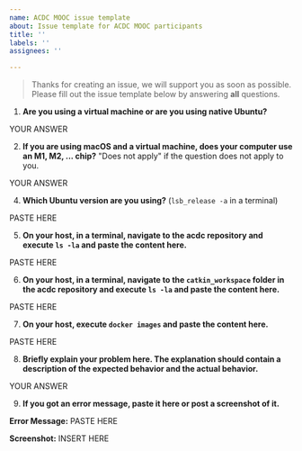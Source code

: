 ```yaml
---
name: ACDC MOOC issue template
about: Issue template for ACDC MOOC participants
title: ''
labels: ''
assignees: ''

---
```


> Thanks for creating an issue, we will support you as soon as possible.  
> Please fill out the issue template below by answering **all** questions.

1. **Are you using a virtual machine or are you using native Ubuntu?**

YOUR ANSWER

2. **If you are using macOS and a virtual machine, does your computer use an M1, M2, ... chip?** "Does not apply" if the question does not apply to you.

YOUR ANSWER 

4. **Which Ubuntu version are you using?** (`lsb_release -a` in a terminal)

PASTE HERE

5. **On your host, in a terminal, navigate to the acdc repository and execute `ls -la` and paste the content here.**

PASTE HERE

6. **On your host, in a terminal, navigate to the `catkin_workspace` folder in the acdc repository and execute `ls -la` and paste the content here.**

PASTE HERE

7. **On your host, execute `docker images` and paste the content here.**

PASTE HERE

8. **Briefly explain your problem here. The explanation should contain a description of the expected behavior and the actual behavior.**

YOUR ANSWER

9. **If you got an error message, paste it here or post a screenshot of it.**

**Error Message:**
PASTE HERE

**Screenshot:**
INSERT HERE
